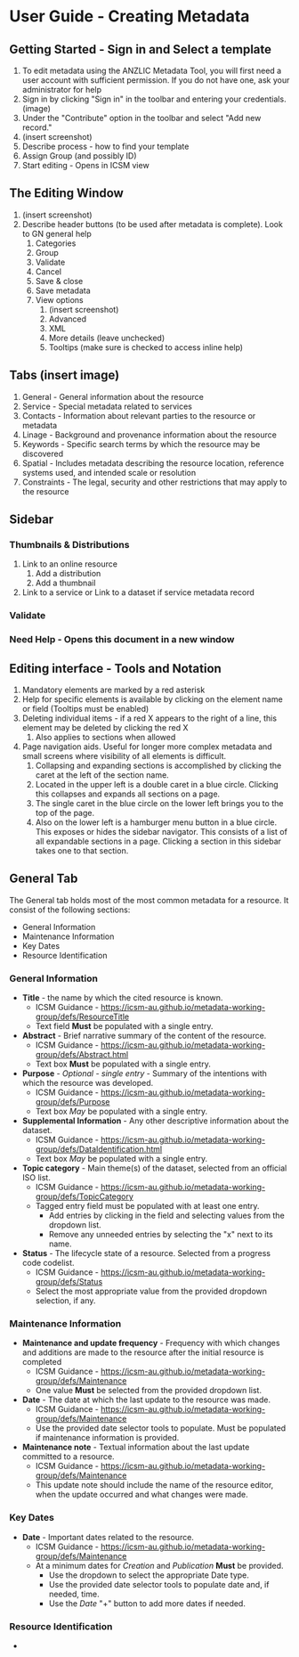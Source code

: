 # User Guide - Creating Metadata
## Getting Started - Sign in and Select a template
1. To edit metadata using the ANZLIC Metadata Tool, you will first need a user account with sufficient permission. If you do not have one, ask your administrator for help
1. Sign in by clicking "Sign in" in the toolbar and entering your credentials. (image)
1. Under the "Contribute" option in the toolbar and select "Add new record."
1. (insert screenshot)
1. Describe process - how to find your template
1. Assign Group (and possibly ID)
1. Start editing - Opens in ICSM view
## The Editing Window
1. (insert screenshot)
1. Describe header buttons (to be used after metadata is complete). Look to GN general help
    1. Categories
    1. Group
    1. Validate
    1. Cancel
    1. Save & close
    1. Save metadata
    1. View options 
        1. (insert screenshot)
        1. Advanced
        1. XML
        1. More details (leave unchecked)
        1. Tooltips (make sure is checked to access inline help)
## Tabs (insert image)
1. General - General information about the resource
1. Service - Special metadata related to services
1. Contacts - Information about relevant parties to the resource or metadata
1. Linage - Background and provenance information about the resource
1. Keywords - Specific search terms by which the resource may be discovered
1. Spatial - Includes metadata describing the resource location, reference systems used, and intended scale or resolution
1. Constraints - The legal, security and other restrictions that may apply to the resource

## Sidebar

### Thumbnails & Distributions

1. Link to an online resource
    1. Add a distribution
    1. Add a thumbnail
1. Link to a service or Link to a dataset if service metadata record

### Validate

### Need Help - Opens this document in a new window

## Editing interface - Tools and Notation
1. Mandatory elements are marked by a red asterisk
1. Help for specific elements is available by clicking on the element name or field (Tooltips must be enabled)
1. Deleting individual items - if a red X appears to the right of a line, this element may be deleted by clicking the red X
    1. Also applies to sections when allowed
1. Page navigation aids. Useful for longer more complex metadata and small screens where visibility of all elements is difficult.
    1. Collapsing and expanding sections is accomplished by clicking the caret at the left of the section name. 
    1. Located in the upper left is a double caret in a blue circle. Clicking this collapses and expands all sections on a page.
    1. The single caret in the blue circle on the lower left brings you to the top of the page.
    1. Also on the lower left is a hamburger menu button in a blue circle. This exposes or hides the sidebar navigator. This consists of a list of all expandable sections in a page. Clicking a section in this sidebar takes one to that section.

## General Tab
The General tab holds most of the most common metadata for a resource. It consist of the following sections:
* General Information
* Maintenance Information 
* Key Dates
* Resource Identification

### General Information
* **Title** - the name by which the cited resource is known.
    * ICSM Guidance - https://icsm-au.github.io/metadata-working-group/defs/ResourceTitle
    * Text field **Must** be populated with a single entry.
* **Abstract** - Brief narrative summary of the content of the resource.
    * ICSM Guidance - https://icsm-au.github.io/metadata-working-group/defs/Abstract.html
    * Text box **Must** be populated with a single entry.
* **Purpose** - _Optional - single entry_ - Summary of the intentions with which the resource was developed.
    * ICSM Guidance - https://icsm-au.github.io/metadata-working-group/defs/Purpose
    * Text box _May_ be populated with a single entry.
* **Supplemental Information** - Any other descriptive information about the dataset.
    * ICSM Guidance - https://icsm-au.github.io/metadata-working-group/defs/DataIdentification.html
    * Text box _May_ be populated with a single entry.
* **Topic category** - Main theme(s) of the dataset, selected from an official ISO list.
    * ICSM Guidance - https://icsm-au.github.io/metadata-working-group/defs/TopicCategory
    * Tagged entry field must be populated with at least one entry. 
        * Add entries by clicking in the field and selecting values from the dropdown list. 
        * Remove any unneeded entries by selecting the "x" next to its name.
* **Status** - The lifecycle state of a resource. Selected from a progress code codelist.
    * ICSM Guidance - https://icsm-au.github.io/metadata-working-group/defs/Status
    * Select the most appropriate value from the provided dropdown selection, if any.

### Maintenance Information
* **Maintenance and update frequency** - Frequency with which changes and additions are made to the resource after the initial resource is completed
    * ICSM Guidance - https://icsm-au.github.io/metadata-working-group/defs/Maintenance
    * One value **Must** be selected from the provided dropdown list.
* **Date** - The date at which the last update to the resource was made.
    * ICSM Guidance - https://icsm-au.github.io/metadata-working-group/defs/Maintenance
    * Use the provided date selector tools to populate. Must be populated if maintenance information is provided.
* **Maintenance note** - Textual information about the last update committed to a resource.
    * ICSM Guidance - https://icsm-au.github.io/metadata-working-group/defs/Maintenance
    * This update note should include the name of the resource editor, when the update occurred and what changes were made.

### Key Dates
* **Date** - Important dates related to the resource.
    * ICSM Guidance - https://icsm-au.github.io/metadata-working-group/defs/Maintenance
    * At a minimum dates for _Creation_ and _Publication_ **Must** be provided. 
        * Use the dropdown to select the appropriate Date type.
        * Use the provided date selector tools to populate date and, if needed, time. 
        * Use the _Date_ "+" button to add more dates if needed.

### Resource Identification
*




    
